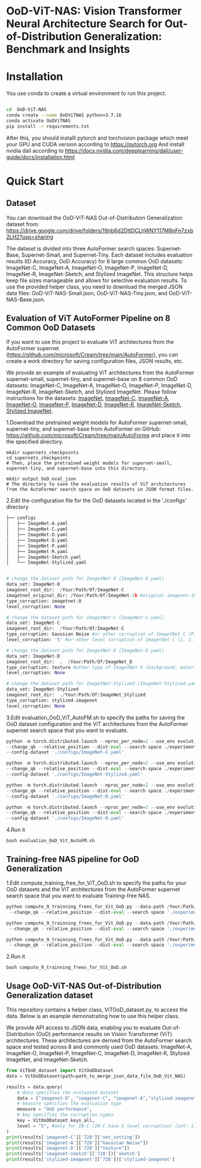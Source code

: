# OoD-ViT-NAS: Vision Transformer Neural Architecture Search for Out-of-Distribution Generalization: Benchmark and Insights

# Installation
You use conda to create a virtual environment to run this project.

```bash

cd  OoD-ViT-NAS
conda create --name OoDViTNAS python=3.7.16
conda activate OoDViTNAS
pip install -r requirements.txt
```
After this, you should installl pytorch and torchvision package which meet your GPU and CUDA version according to https://pytorch.org
And install nvidia dail according to https://docs.nvidia.com/deeplearning/dali/user-guide/docs/installation.html
	
Quick Start
=====================================

Dataset
--------------
You can download the OoD-ViT-NAS Out-of-Distribution Generalization dataset from: https://drive.google.com/drive/folders/19nb6d2DttDCLhWNY117M8nFn7zxb2LH2?usp=sharing

The dataset is divided into three AutoFormer search spaces: Supernet-Base, Supernet-Small, and Supernet-Tiny. Each dataset includes evaluation results (ID Accuracy, OoD Accuracy) for 8 large common OoD datasets: ImageNet-C, ImageNet-A, ImageNet-O, ImageNet-P, ImageNet-D, ImageNet-R, ImageNet-Sketch, and Stylized ImageNet. This structure helps keep file sizes manageable and allows for selective evaluation results. To use the provided helper class, you need to download the merged JSON data files: OoD-ViT-NAS-Small.json, OoD-ViT-NAS-Tiny.json, and OoD-ViT-NAS-Base.json.

Evaluation of ViT AutoFormer Pipeline on 8 Common OoD Datasets
--------------
If you want to use this project to evaluate ViT architectures from the AutoFormer supernet (https://github.com/microsoft/Cream/tree/main/AutoFormer), you can create a work directory for saving configuration files, JSON results, etc.

We provide an example of evaluating ViT architectures from the AutoFormer supernet-small, supernet-tiny, and supernet-base on 8 common OoD datasets: ImageNet-C, ImageNet-A, ImageNet-O, ImageNet-P, ImageNet-D, ImageNet-R, ImageNet-Sketch, and Stylized ImageNet. Please follow instructions for the datasets: 
[ImageNet](https://www.image-net.org/download.php), [ImageNet-C](https://github.com/hendrycks/robustness), [ImageNet-A](https://github.com/hendrycks/natural-adv-examples), [ImageNet-O](https://github.com/hendrycks/natural-adv-examples), [ImageNet-P](https://github.com/hendrycks/robustness), [ImageNet-D](https://github.com/chenshuang-zhang/imagenet_d), [ImageNet-R](https://github.com/hendrycks/imagenet-r), [ImageNet-Sketch](https://github.com/HaohanWang/ImageNet-Sketch), [Stylized ImageNet](https://github.com/rgeirhos/Stylized-ImageNet).


1.Download the pretrained weight models for AutoFormer supernet-small, supernet-tiny, and supernet-base from AutoFormer on GitHub: https://github.com/microsoft/Cream/tree/main/AutoForme and place it into the specified directory.

    mkdir supernets_checkpoints
    cd supernets_checkpoints
    # Then, place the pretrained weight models for supernet-small, supernet-tiny, and supernet-base into this directory.

    mkdir output_OoD_eval_json
    # The directory to save the evaluation results of ViT architectures from the AutoFormer search space on OoD datasets in JSON format files.


2.Edit the configuration file for the OoD datasets located in the './configs' directory

```python
├── configs
│   ├── ImageNet-A.yaml
│   ├── ImageNet-C.yaml
│   ├── ImageNet-D.yaml
│   ├── ImageNet-O.yaml
│   ├── ImageNet-P.yaml
│   ├── ImageNet-R.yaml
│   ├── ImageNet-Sketch.yaml
│   └── ImageNet-Stylized.yaml
```

```python	

# change the dataset path for ImagetNet-O (ImageNet-O.yaml)
data_set: ImageNet-O
imagenet_root_dir:  /Your/Path/Of/ImageNet-C
imagetnet_original_dir: /Your/Path/Of/ImageNet-1k #original imagenet-1k
type_corruption: imagetnet-O
level_corruption: None

# change the dataset path for ImagetNet-C (ImageNet-C.yaml)
data_set: ImageNet-C
imagenet_root_dir:  /Your/Path/Of/ImageNet-C
type_corruption: Gaussian Noise #or other corruption of ImagetNet C (Pixelate, Fog, Snow, ...)
level_corruption: '5' #or other level corruption of ImagetNet C (1, 2, 3, 4)

# change the dataset path for ImagetNet-D (ImageNet-D.yaml)
data_set: ImageNet-D
imagenet_root_dir:  .  /Your/Path/Of/ImageNet_D
type_corruption: texture #other type of ImagetNet D (background, material)
level_corruption: None

# change the dataset path for ImagetNet-Stylized (ImageNet-Stylized.yaml)
data_set: ImageNet-Stylized
imagenet_root_dir:  ./Your/Path/Of/ImageNet_Stylized
type_corruption: stylized-imagenet
level_corruption: None
```


3.Edit evaluation_OoD_ViT_AutoFM.sh to specify the paths for saving the OoD dataset configuration and the ViT architectures from the AutoFormer supernet search space that you want to evaluate.

```python
python -m torch.distributed.launch --nproc_per_node=2 --use_env evolution_OoD_Vit_AutoFM.py --gp \
--change_qk --relative_position --dist-eval --search-space ./experiments/supernet/supernet-S.yaml --supernet 'small' \
--config-dataset './configs/ImageNet-C.yaml'

python -m torch.distributed.launch --nproc_per_node=2 --use_env evolution_OoD_Vit_AutoFM.py --gp \
--change_qk --relative_position --dist-eval --search-space ./experiments/supernet/supernet-S.yaml --supernet 'small' \
--config-dataset './configs/ImageNet-Stylized.yaml'

python -m torch.distributed.launch --nproc_per_node=2 --use_env evolution_OoD_Vit_AutoFM.py --gp \
--change_qk --relative_position --dist-eval --search-space ./experiments/supernet/supernet-B.yaml --supernet 'base' \
--config-dataset './configs/ImageNet-D.yaml'

python -m torch.distributed.launch --nproc_per_node=2 --use_env evolution_OoD_Vit_AutoFM.py --gp \
--change_qk --relative_position --dist-eval --search-space ./experiments/supernet/supernet-T.yaml --supernet 'base' \
--config-dataset './configs/ImageNet-O.yaml'
```

4.Run it

    bash evaluation_OoD_Vit_AutoFM.sh

Training-free NAS pipeline for OoD Generalization
--------------

1.Edit compute_training_free_for_ViT_OoD.sh to specify the paths for your OoD datasets and the ViT architectures from the AutoFormer supernet search space that you want to evaluate Training-free NAS.

```python
python compute_9_trainning_frees_for_Vit_OoD.py --data-path /Your/Path/Of/ImageNet_OoD --gp \
 --change_qk --relative_position --dist-eval --search-space './experiments/supernet/supernet-S.yaml' --output_dir './OUTPUT/trainning_free_nas' --supernet 'small'
```

```python
python compute_9_trainning_frees_for_Vit_OoD.py --data-path /Your/Path/Of/ImageNet_OoD --gp \
 --change_qk --relative_position --dist-eval --search-space './experiments/supernet/supernet-B.yaml' --output_dir './OUTPUT/trainning_free_nas' --supernet 'base'
```

```python
python compute_9_trainning_frees_for_Vit_OoD.py --data-path /Your/Path/Of/ImageNet_OoD --gp \
 --change_qk --relative_position --dist-eval --search-space './experiments/supernet/supernet-T.yaml' --output_dir './OUTPUT/trainning_free_nas' --supernet 'tiny'
```

2.Run it

    bash compute_9_trainning_frees_for_Vit_OoD.sh


Usage OoD-ViT-NAS Out-of-Distribution Generalization dataset
-------
This repository contains a helper class, ViTOoD_dataset.py, to access the data. Below is an example demonstrating how to use this helper class.

We provide API access to JSON data, enabling you to evaluate Out-of-Distribution (OoD) performance results on Vision Transformer (ViT) architectures. These architectures are derived from the AutoFormer search space and tested across 8 and commonly used OoD datasets: ImageNet-A, ImageNet-O, ImageNet-P, ImageNet-C, ImageNet-D, ImageNet-R, Stylized ImageNet, and ImageNet-Sketch.


```python
from ViTOoD_dataset import VitOoDDataset
data = VitOoDDataset(path=path_to_merge_json_data_file_OoD_Vit_NAS)

results = data.query(
    # data specifies the evaluated dataset
    data = ["imagenet-D", "imagenet-C", "imagenet-A","stylized-imagenet","sketch-imagenet"],
    # measure specifies the evaluation type
    measure = "OoD performance",
    # key specifies the corruption types
    key = VitOoDDataset.keys_all,
    level = "5", #only for IN-C (IN-C have 5 level corruption) (int: 1,2,3,4 or 5)
)
print(results['imagenet-C']['728']['net_setting'])
print(results['imagenet-A']['728']["Gaussian Noise"])
print(results['imagenet-D']['728']["texture"])
print(results['imagenet-sketch']['728'])['sketch']
print(results['stylized-imagenet']['728'])['stylized-imagenet']
```
